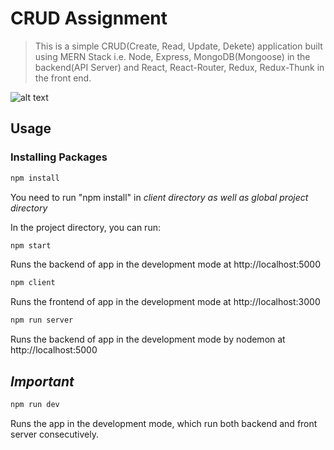# CRUD Assignment

> This is a simple CRUD(Create, Read, Update, Dekete) application built using MERN Stack i.e. Node, Express, MongoDB(Mongoose) in the backend(API Server) and React, React-Router, Redux, Redux-Thunk in the front end.

![alt text](https://i.imgur.com/gbaJ631.gif "CRUD Assignment GIF")

## Usage

### Installing Packages

```sh
npm install
```

You need to run "npm install" in _client directory as well as global project directory_

In the project directory, you can run:

```sh
npm start
```

Runs the backend of app in the development mode at http://localhost:5000

```sh
npm client
```

Runs the frontend of app in the development mode at http://localhost:3000

```sh
npm run server
```

Runs the backend of app in the development mode by nodemon at http://localhost:5000

## _Important_

```sh
npm run dev
```

Runs the app in the development mode, which run both backend and front server consecutively.

